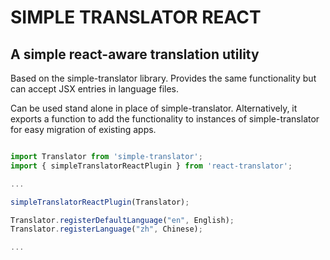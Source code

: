 # SIMPLE TRANSLATOR REACT
## A simple react-aware translation utility

Based on the simple-translator library. Provides the same functionality but can accept JSX entries in language files.

Can be used stand alone in place of simple-translator. Alternatively, it exports a function to add the functionality to instances of simple-translator for easy migration of existing apps.

```js

import Translator from 'simple-translator';
import { simpleTranslatorReactPlugin } from 'react-translator';

...

simpleTranslatorReactPlugin(Translator);

Translator.registerDefaultLanguage("en", English);
Translator.registerLanguage("zh", Chinese);

...

```
